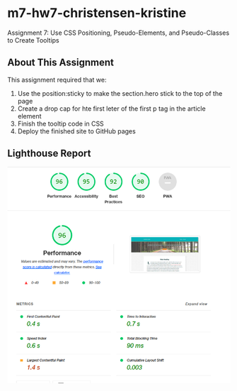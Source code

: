 # m7-hw7-christensen-kristine
Assignment 7: Use CSS Positioning, Pseudo-Elements, and Pseudo-Classes to Create Tooltips
## About This Assignment ##
This assignment required that we: 
1. Use the position:sticky to make the section.hero stick to the top of the page
2. Create a drop cap for hte first leter of the first p tag in the article element
3. Finish the tooltip code in CSS
4. Deploy the finished site to GitHub pages

## Lighthouse Report ##
![picture alt](images/LHScreenshot.PNG "Overall Scores")